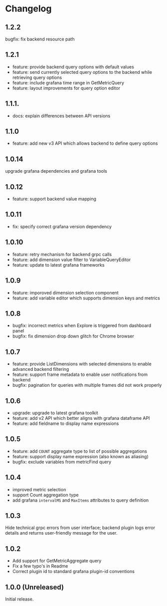 # Changelog
## 1.2.2 
  bugfix: fix backend resource path  

## 1.2.1 
* feature: provide backend query options with default values 
* feature: send currently selected query options to the backend while retrieving query options 
* feature: include grafana time range in GetMetricQuery 
* feature: layout improvements for query option editor 

## 1.1.1. 
* docs: explain differences between API versions 

## 1.1.0 
* feature: add new v3 API which allows backend to define query options 

## 1.0.14 
upgrade grafana dependencies and grafana tools 

## 1.0.12
* feature: support backend value mapping

## 1.0.11 
* fix: specify correct grafana version dependency 

## 1.0.10 
* feature: retry mechanism for backend grpc calls 
* feature: add dimension value filter to VariableQueryEditor 
* feature: update to latest grafana frameworks 

## 1.0.9
* feature: imporoved dimension selection component 
* feature: add variable editor which supports dimension keys and metrics 

## 1.0.8 
* bugfix: incorrect metrics when Explore is triggered from dashboard panel
* bugfix: fix dimension drop down glitch for Chrome browser

## 1.0.7 
* feature: provide ListDimensions with selected dimensions to enable advanced backend filtering
* feature: support frame metadata to enable user notifications from backend 
* bugfix: pagination for queries with multiple frames did not work properly 

## 1.0.6
* upgrade: upgrade to latest grafana toolkit
* feature: add v2 API which better aligns with grafana dataframe API 
* feature: add fieldname to display name expressions

## 1.0.5
* feature: add `COUNT` aggregate type to list of possible aggregations
* feature: support display name expression (also known as aliasing)
* bugfix: exclude variables from metricFind query

## 1.0.4

* improved metric selection 
* support Count aggregation type
* add grafana `intervalMS` and `MaxItems` attributes to query definition 

## 1.0.3

Hide technical grpc errors from user interface; backend plugin logs error details and returns user-friendly message for the user.

## 1.0.2

- Add support for GetMetricAggregate query
- Fix a few typo's in Readme
- Correct plugin id to standard grafana plugin-id conventions

## 1.0.0 (Unreleased)

Initial release.
